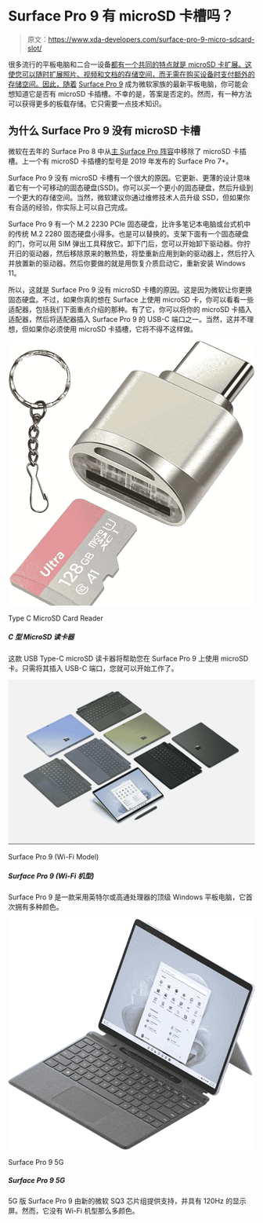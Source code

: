 # Surface Pro 9 有 microSD 卡槽吗？

> 原文：<https://www.xda-developers.com/surface-pro-9-micro-sdcard-slot/>

很多流行的平板电脑和二合一设备[都有一个共同的特点就是 microSD 卡扩展。这使您可以随时扩展照片、视频和文档的存储空间，而无需在购买设备时支付额外的存储空间。因此，随着](https://www.xda-developers.com/best-windows-tablets/) [Surface Pro 9](https://www.xda-developers.com/surface-pro-9/) 成为微软家族的最新平板电脑，你可能会想知道它是否有 microSD 卡插槽。不幸的是，答案是否定的。然而，有一种方法可以获得更多的板载存储。它只需要一点技术知识。

## 为什么 Surface Pro 9 没有 microSD 卡槽

微软在去年的 Surface Pro 8 中从[主 Surface Pro 阵容](https://www.xda-developers.com/best-microsoft-surface-pcs/)中移除了 microSD 卡插槽。上一个有 microSD 卡插槽的型号是 2019 年发布的 Surface Pro 7+。

Surface Pro 9 没有 microSD 卡槽有一个很大的原因。它更新、更薄的设计意味着它有一个可移动的固态硬盘(SSD)。你可以买一个更小的固态硬盘，然后升级到一个更大的存储空间。当然，微软建议你通过维修技术人员升级 SSD，但如果你有合适的经验，你实际上可以自己完成。

Surface Pro 9 有一个 M.2 2230 PCIe 固态硬盘，比许多笔记本电脑或台式机中的传统 M.2 2280 固态硬盘小得多。也是可以替换的。支架下面有一个固态硬盘的门，你可以用 SIM 弹出工具释放它。卸下门后，您可以开始卸下驱动器。你拧开旧的驱动器，然后移除原来的散热垫，将垫重新应用到新的驱动器上，然后拧入并放置新的驱动器。然后你要做的就是用恢复介质启动它，重新安装 Windows 11。

所以，这就是 Surface Pro 9 没有 microSD 卡槽的原因。这是因为微软让你更换固态硬盘。不过，如果你真的想在 Surface 上使用 microSD 卡，你可以看看一些适配器，包括我们下面重点介绍的那种。有了它，你可以将你的 microSD 卡插入适配器，然后将适配器插入 Surface Pro 9 的 USB-C 端口之一。当然，这并不理想，但如果你必须使用 microSD 卡插槽，它将不得不这样做。

 <picture>![This USB Type-C microSD card reader will help you use a microSD card on your Surface Pro 9\. Just plug it into the USB-C port and you're good to go.](img/b3504f13ee4b186315b740b7a9dcd5cb.png)</picture> 

Type C MicroSD Card Reader

##### C 型 MicroSD 读卡器

这款 USB Type-C microSD 读卡器将帮助您在 Surface Pro 9 上使用 microSD 卡。只需将其插入 USB-C 端口，您就可以开始工作了。

 <picture>![The Surface Pro 9 is a top-tier Windows tablet with Intel or Qualcomm processors, and it comes in multiple colors for the first time ever.](img/c897b1dbaad1bda308e45baff9efe412.png)</picture> 

Surface Pro 9 (Wi-Fi Model)

##### Surface Pro 9 (Wi-Fi 机型)

Surface Pro 9 是一款采用英特尔或高通处理器的顶级 Windows 平板电脑，它首次拥有多种颜色。

 <picture>![The Surface Pro 9 with 5G is powered by the new Microsoft SQ3 chipset and it has a 120Hz display.](img/e30e5e5992565041d1922a71a246db88.png)</picture> 

Surface Pro 9 5G

##### Surface Pro 9 5G

5G 版 Surface Pro 9 由新的微软 SQ3 芯片组提供支持，并具有 120Hz 的显示屏。然而，它没有 Wi-Fi 机型那么多颜色。